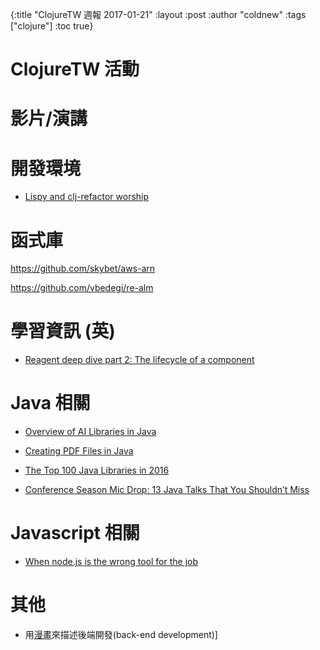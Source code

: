 {:title "ClojureTW 週報 2017-01-21"
:layout :post
:author "coldnew"
:tags  ["clojure"]
:toc true}

# ClojureTW 活動

# 影片/演講


# 開發環境

* [Lispy and clj-refactor worship](http://ccann.github.io/2017/01/15/structural-editing-lisp.html)

# 函式庫

https://github.com/skybet/aws-arn

https://github.com/vbedegi/re-alm


# 學習資訊 (英)

* [Reagent deep dive part 2: The lifecycle of a component](http://timothypratley.blogspot.tw/2017/01/reagent-deep-dive-part-2-lifecycle-of.html)

# Java 相關

* [Overview of AI Libraries in Java](http://www.baeldung.com/java-ai)

* [Creating PDF Files in Java](http://www.baeldung.com/java-pdf-creation)

* [The Top 100 Java Libraries in 2016](http://blog.takipi.com/the-top-100-java-libraries-in-2016-after-analyzing-47251-dependencies/)

* [Conference Season Mic Drop: 13 Java Talks That You Shouldn’t Miss](http://blog.takipi.com/conference-season-mic-drop-13-java-talks-that-you-shouldnt-miss/)

# Javascript 相關

* [When node.js is the wrong tool for the job](https://medium.com/@jongleberry/when-node-js-is-the-wrong-tool-for-the-job-6d3325fac85c#.dewqwtmjl)

# 其他

* 用[漫畫](https://consolia-comic.com/comics/back-end)來描述後端開發(back-end development)]
